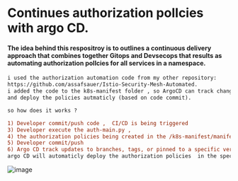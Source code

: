 # Continues authorization polIcies with argo CD.

####  The idea behind this respositroy is to outlines a continuous delivery approach that combines together Gitops and Devsecops that results as automating authorization polIcies for all services in a namespace.

```diff
i used the authorization automation code from my other repository: 
https://github.com/assafsauer/Istio-Security-Mesh-Automated.
i added the code to the k8s-manifest folder , so ArgoCD can track changes in the manifest 
and deploy the policies autmaticly (based on code commit).

so how does it works ?

1) Developer commit/push code ,  CI/CD is being triggered 
3) Developer execute the auth-main.py ,
4) the authorization policies being created in the /k8s-manifest/manifest/auth folder 
5) Developer commit/push 
6) Argo CD track updates to branches, tags, or pinned to a specific version of manifests at a Git commit. 
argo CD will automaticly deploy the authorization policies  in the specified target environments/namespec. 
```

![image](https://user-images.githubusercontent.com/22165556/128159514-bf37e9e6-14a6-44a6-9a8e-20e8f402213e.png)
